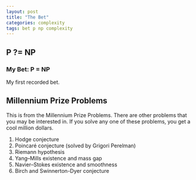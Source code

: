 ```yaml
---
layout: post
title: "The Bet"
categories: complexity
tags: bet p np complexity
---
```


## P ?= NP

### My Bet: P = NP

My first recorded bet.

## Millennium Prize Problems

This is from the Millennium Prize Problems. There are other problems that you may be interested in. If you solve any one of these problems, you get a cool million dollars. 

1. Hodge conjecture
2. Poincaré conjecture (solved by Grigori Perelman)
3. Riemann hypothesis
4. Yang–Mills existence and mass gap
5. Navier–Stokes existence and smoothness
6. Birch and Swinnerton-Dyer conjecture
